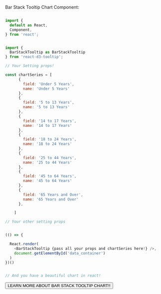 Bar Stack Tooltip Chart Component:

```js

import {
  default as React,
  Component,
} from 'react';


import {
  BarStackTooltip as BarStackTooltip
} from 'react-d3-tooltip';

// Your Setting props!

const chartSeries = [
      {
        field: 'Under 5 Years',
        name: 'Under 5 Years'
      },
      {
        field: '5 to 13 Years',
        name: '5 to 13 Years'
      },
      {
        field: '14 to 17 Years',
        name: '14 to 17 Years'
      },
      {
        field: '18 to 24 Years',
        name: '18 to 24 Years'
      },
      {
        field: '25 to 44 Years',
        name: '25 to 44 Years'
      },
      {
        field: '45 to 64 Years',
        name: '45 to 64 Years'
      },
      {
        field: '65 Years and Over',
        name: '65 Years and Over'
      },

    ]

// Your other setting props


(() => {

  React.render(
    <BarStackTooltip {pass all your props and chartSeries here!} />,
    document.getElementById('data_container')
  )
})()


// And you have a beautiful chart in react!
```

<a href="/tooltip/bar_stack">
  <button type="button" class="btn btn-success">LEARN MORE ABOUT BAR STACK TOOLTIP CHART!!</button>
</a>
